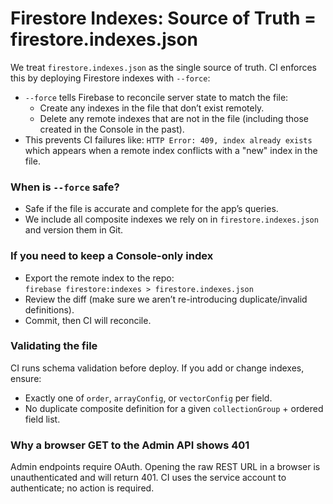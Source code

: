 # Firestore Indexes: Source of Truth = firestore.indexes.json

We treat `firestore.indexes.json` as the single source of truth. CI enforces this by
deploying Firestore indexes with `--force`:

- `--force` tells Firebase to reconcile server state to match the file:
  - Create any indexes in the file that don’t exist remotely.
  - Delete any remote indexes that are not in the file (including those created in the Console in the past).
- This prevents CI failures like:
  `HTTP Error: 409, index already exists`
  which appears when a remote index conflicts with a "new" index in the file.

### When is `--force` safe?
- Safe if the file is accurate and complete for the app’s queries.
- We include all composite indexes we rely on in `firestore.indexes.json` and version them in Git.

### If you need to keep a Console-only index
- Export the remote index to the repo:  
  `firebase firestore:indexes > firestore.indexes.json`
- Review the diff (make sure we aren’t re-introducing duplicate/invalid definitions).
- Commit, then CI will reconcile.

### Validating the file
CI runs schema validation before deploy. If you add or change indexes, ensure:
- Exactly one of `order`, `arrayConfig`, or `vectorConfig` per field.
- No duplicate composite definition for a given `collectionGroup` + ordered field list.

### Why a browser GET to the Admin API shows 401
Admin endpoints require OAuth. Opening the raw REST URL in a browser is unauthenticated and will return 401.
CI uses the service account to authenticate; no action is required.
